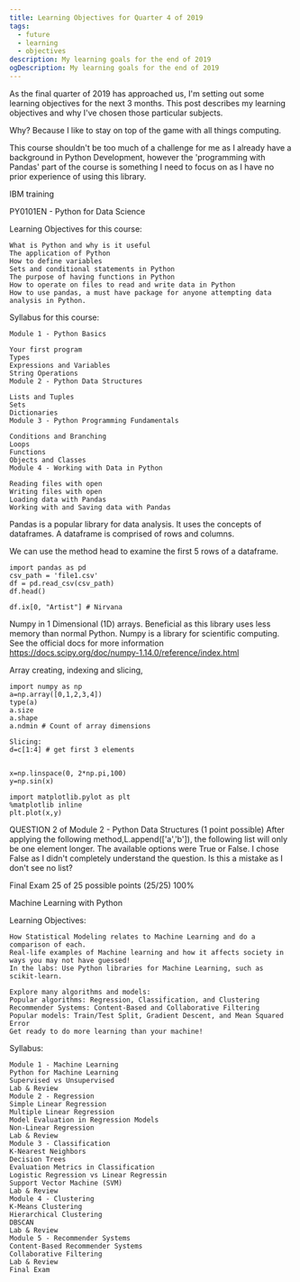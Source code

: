 ```yaml
---
title: Learning Objectives for Quarter 4 of 2019
tags:
  - future
  - learning
  - objectives
description: My learning goals for the end of 2019
ogDescription: My learning goals for the end of 2019
---
```


As the final quarter of 2019 has approached us, I'm setting out some learning objectives
for the next 3 months. This post describes my learning objectives and why I've chosen those particular subjects.

<!--more-->

Why? Because I like to stay on top of the game with all things computing.

This course shouldn't be too much of a challenge for me as I already have a background in Python Development, however the 'programming with Pandas' part of the course is something I need to focus on as I have no prior experience of using this library.

IBM training

PY0101EN - Python for Data Science

Learning Objectives for this course:

````
What is Python and why is it useful
The application of Python
How to define variables
Sets and conditional statements in Python
The purpose of having functions in Python
How to operate on files to read and write data in Python
How to use pandas, a must have package for anyone attempting data analysis in Python.
````


Syllabus for this course:

```
Module 1 - Python Basics

Your first program
Types
Expressions and Variables
String Operations
Module 2 - Python Data Structures

Lists and Tuples
Sets
Dictionaries
Module 3 - Python Programming Fundamentals

Conditions and Branching
Loops
Functions
Objects and Classes
Module 4 - Working with Data in Python

Reading files with open
Writing files with open
Loading data with Pandas
Working with and Saving data with Pandas
````

Pandas is a popular library for data analysis. It uses the concepts of dataframes.
A dataframe is comprised of rows and columns.

We can use the method head to examine the first 5 rows of a dataframe.
````
import pandas as pd
csv_path = 'file1.csv'
df = pd.read_csv(csv_path)
df.head()

df.ix[0, "Artist"] # Nirvana
````

Numpy in 1 Dimensional (1D) arrays. Beneficial as this library uses less memory than normal Python.
Numpy is a library for scientific computing. See the official docs for more information https://docs.scipy.org/doc/numpy-1.14.0/reference/index.html


Array creating, indexing and slicing,
````
import numpy as np
a=np.array([0,1,2,3,4])
type(a)
a.size
a.shape
a.ndmin # Count of array dimensions

Slicing:
d=c[1:4] # get first 3 elements


x=np.linspace(0, 2*np.pi,100)
y=np.sin(x)

import matplotlib.pylot as plt
%matplotlib inline
plt.plot(x,y)
````


QUESTION 2 of Module 2 - Python Data Structures (1 point possible)
After applying the following method,L.append(['a','b']), the following list will only be one element longer.
The available options were True or False. I chose False as I didn't completely understand the question. Is this a mistake as I don't see no list?

Final Exam 25 of 25 possible points (25/25) 100%



Machine Learning with Python

Learning Objectives:
````
How Statistical Modeling relates to Machine Learning and do a comparison of each.
Real-life examples of Machine learning and how it affects society in ways you may not have guessed!
In the labs: Use Python libraries for Machine Learning, such as scikit-learn.

Explore many algorithms and models:
Popular algorithms: Regression, Classification, and Clustering
Recommender Systems: Content-Based and Collaborative Filtering
Popular models: Train/Test Split, Gradient Descent, and Mean Squared Error
Get ready to do more learning than your machine!
````

Syllabus:
````
Module 1 - Machine Learning
Python for Machine Learning
Supervised vs Unsupervised
Lab & Review
Module 2 - Regression
Simple Linear Regression
Multiple Linear Regression
Model Evaluation in Regression Models
Non-Linear Regression
Lab & Review
Module 3 - Classification
K-Nearest Neighbors
Decision Trees
Evaluation Metrics in Classification
Logistic Regression vs Linear Regressin
Support Vector Machine (SVM)
Lab & Review
Module 4 - Clustering
K-Means Clustering
Hierarchical Clustering
DBSCAN
Lab & Review
Module 5 - Recommender Systems
Content-Based Recommender Systems
Collaborative Filtering
Lab & Review
Final Exam
````



















